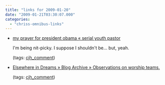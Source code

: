 ```yaml
---
title: "links for 2009-01-20"
date: "2009-01-21T03:30:07.000"
categories: 
  - "chriss-omnibus-links"
---
```


- [my prayer for president obama « serial youth pastor](http://serialyouthpastor.com/2009/01/20/my-prayer-for-president-obama/#comment-1909)
    
    I'm being nit-picky. I suppose I shouldn't be... but, yeah.
    
    (tags: [cjh\_comment](http://delicious.com/hubbsc/cjh_comment))
    
- [Elsewhere in Dreams » Blog Archive » Observations on worship teams.](http://www.rmfo-blogs.com/daniel/2009/01/19/observations-on-worship-teams/comment-page-1/#comment-20978)
    
    (tags: [cjh\_comment](http://delicious.com/hubbsc/cjh_comment))
